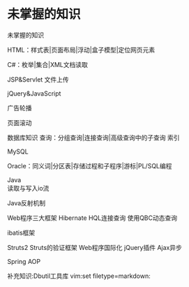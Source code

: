 #  未掌握的知识
未掌握的知识

HTML：样式表|页面布局|浮动|盒子模型|定位网页元素

C#：枚举|集合|XML文档读取

JSP&Servlet
文件上传

jQuery&JavaScript

广告轮播

页面滚动


数据库知识
查询：分组查询|连接查询|高级查询中的子查询
索引

MySQL

Oracle：同义词|分区表|存储过程和子程序|游标|PL/SQL编程

Java  
读取与写入io流

Java反射机制

Web程序三大框架
Hibernate
HQL连接查询
使用QBC动态查询

ibatis框架

Struts2
Struts的验证框架
Web程序国际化
jQuery插件
Ajax异步

Spring
AOP

补充知识:Dbutil工具库
 vim:set filetype=markdown: 
